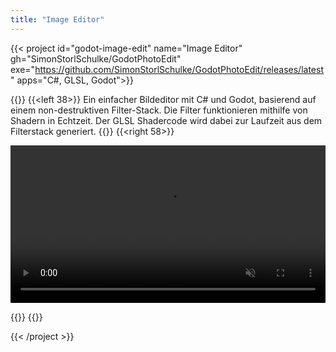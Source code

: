 ```yaml
---
title: "Image Editor"
---
```


{{< project id="godot-image-edit" name="Image Editor" gh="SimonStorlSchulke/GodotPhotoEdit" exe="https://github.com/SimonStorlSchulke/GodotPhotoEdit/releases/latest" apps="C#, GLSL, Godot">}}

{{<twoculumn>}}
{{<left 38>}}
Ein einfacher Bildeditor mit C# und Godot, basierend auf einem non-destruktiven Filter-Stack. Die Filter funktionieren mithilfe von Shadern in Echtzeit. Der GLSL Shadercode wird dabei zur Laufzeit aus dem Filterstack generiert.
{{</left>}}
{{<right 58>}}

<video width="100%" autoplay muted loop  controls>
  <source src="../res/image_edit.mp4" type="video/mp4">
</video> 

{{</right>}}
{{</twoculumn>}}



{{< /project >}}